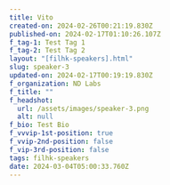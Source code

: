 ```yaml
---
title: Vito
created-on: 2024-02-26T00:21:19.830Z
published-on: 2024-02-17T01:10:26.107Z
f_tag-1: Test Tag 1
f_tag-2: Test Tag 2
layout: "[filhk-speakers].html"
slug: speaker-3
updated-on: 2024-02-17T00:19:19.830Z
f_organization: ND Labs
f_title: ""
f_headshot:
  url: /assets/images/speaker-3.png
  alt: null
f_bio: Test Bio
f_vvvip-1st-position: true
f_vvip-2nd-position: false
f_vip-3rd-position: false
tags: filhk-speakers
date: 2024-03-04T05:00:33.760Z
---
```

